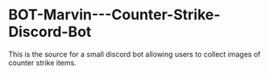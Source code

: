 # BOT-Marvin---Counter-Strike-Discord-Bot
This is the source for a small discord bot allowing users to collect images of counter strike items.
